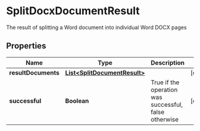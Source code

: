 

# SplitDocxDocumentResult

The result of splitting a Word document into individual Word DOCX pages
## Properties

Name | Type | Description | Notes
------------ | ------------- | ------------- | -------------
**resultDocuments** | [**List&lt;SplitDocumentResult&gt;**](SplitDocumentResult.md) |  |  [optional]
**successful** | **Boolean** | True if the operation was successful, false otherwise |  [optional]



